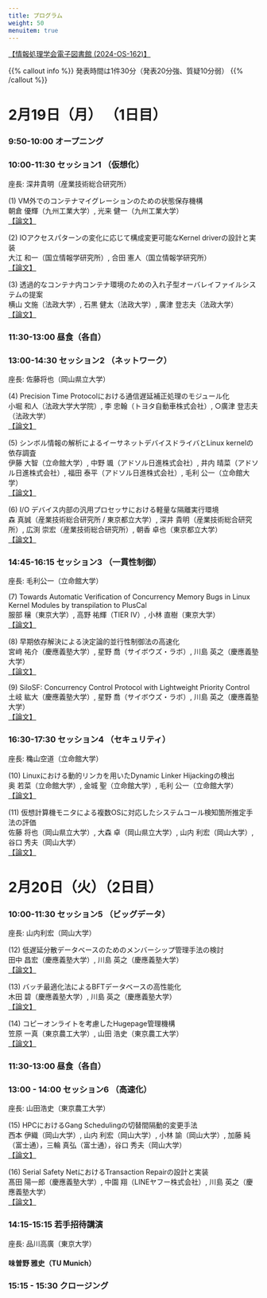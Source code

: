 ```yaml
---
title: プログラム
weight: 50
menuitem: true
---
```

[【情報処理学会電子図書館 (2024-OS-162)】](https://ipsj.ixsq.nii.ac.jp/ej/index.php?action=pages_view_main&active_action=repository_view_main_item_snippet&index_id=11510&pn=1&count=20&order=7&lang=japanese&page_id=13&block_id=8)

{{% callout info %}}
発表時間は1件30分（発表20分強、質疑10分弱）
{{% /callout %}}

# 2月19日（月） （1日目）

### 9:50-10:00 オープニング

### 10:00-11:30 セッション1 （仮想化）
座長: 深井貴明（産業技術総合研究所）

(1) VM外でのコンテナマイグレーションのための状態保存機構<br>
    朝倉 優輝（九州工業大学）, 光来 健一（九州工業大学）<br>
    [【論文】](http://id.nii.ac.jp/1001/00232260/)

(2) IOアクセスパターンの変化に応じて構成変更可能なKernel driverの設計と実装<br>
    大江 和一（国立情報学研究所）, 合田 憲人（国立情報学研究所）<br>
    [【論文】](http://id.nii.ac.jp/1001/00232261/)

(3) 透過的なコンテナ内コンテナ環境のための入れ子型オーバレイファイルシステムの提案<br>
    横山 文施（法政大学）, 石黒 健太（法政大学）, 廣津 登志夫（法政大学）<br>
    [【論文】](http://id.nii.ac.jp/1001/00232262/)

### 11:30-13:00 昼食（各自）

### 13:00-14:30 セッション2 （ネットワーク）
座長: 佐藤将也（岡山県立大学）

(4) Precision Time Protocolにおける通信遅延補正処理のモジュール化<br>
    小堀 和人（法政大学大学院）, 李 忠翰（トヨタ自動車株式会社）, ○廣津 登志夫（法政大学）<br>
    [【論文】](http://id.nii.ac.jp/1001/00232263/)

(5) シンボル情報の解析によるイーサネットデバイスドライバとLinux kernelの依存調査<br>
    伊藤 大智（立命館大学）, 中野 颯（アドソル日進株式会社）, 井内 晴菜（アドソル日進株式会社）, 福田 泰平（アドソル日進株式会社）, 毛利 公一（立命館大学）<br>
    [【論文】](http://id.nii.ac.jp/1001/00232264/)

(6) I/O デバイス内部の汎用プロセッサにおける軽量な隔離実行環境<br>
    森 真誠（産業技術総合研究所 / 東京都立大学）, 深井 貴明（産業技術総合研究所）, 広渕 崇宏（産業技術総合研究所）, 朝香 卓也（東京都立大学）<br>
    [【論文】](http://id.nii.ac.jp/1001/00232265/)

### 14:45-16:15 セッション3 （一貫性制御）
座長: 毛利公一（立命館大学）

(7) Towards Automatic Verification of Concurrency Memory Bugs in Linux Kernel Modules by transpilation to PlusCal<br>
服部 穣（東京大学）, 高野 祐輝（TIER IV）, 小林 直樹（東京大学）<br>
    [【論文】](https://ipsj.ixsq.nii.ac.jp/ej/?action=repository_uri&item_id=232376)

(8) 早期依存解決による決定論的並行性制御法の高速化<br>
宮﨑 祐介（慶應義塾大学）, 星野 喬（サイボウズ・ラボ）, 川島 英之（慶應義塾大学）<br>
    [【論文】](http://id.nii.ac.jp/1001/00232266/)

(9) SiloSF: Concurrency Control Protocol with Lightweight Priority Control<br>
土岐 紘大（慶應義塾大学）, 星野 喬（サイボウズ・ラボ）, 川島 英之（慶應義塾大学）<br>
    [【論文】](https://ipsj.ixsq.nii.ac.jp/ej/?action=repository_uri&item_id=232378)

### 16:30-17:30 セッション4 （セキュリティ）
座長: 穐山空道（立命館大学）

(10) Linuxにおける動的リンカを用いたDynamic Linker Hijackingの検出<br>
奥 若菜（立命館大学）, 金城 聖（立命館大学）, 毛利 公一（立命館大学）<br>
    [【論文】](https://ipsj.ixsq.nii.ac.jp/ej/?action=repository_uri&item_id=232379)

(11) 仮想計算機モニタによる複数OSに対応したシステムコール検知箇所推定手法の評価<br>
佐藤 将也（岡山県立大学）, 大森 卓（岡山県立大学）, 山内 利宏（岡山大学）, 谷口 秀夫（岡山大学）<br>
    [【論文】](http://id.nii.ac.jp/1001/00232267/)


# 2月20日（火）（2日目）

### 10:00-11:30 セッション5 （ビッグデータ）
座長: 山内利宏（岡山大学）

(12) 低遅延分散データベースのためのメンバーシップ管理手法の検討<br>
田中 昌宏（慶應義塾大学）, 川島 英之（慶應義塾大学）<br>
    [【論文】](http://id.nii.ac.jp/1001/00232268/)

(13) バッチ最適化法によるBFTデータベースの高性能化<br>
木田 碧（慶應義塾大学）, 川島 英之（慶應義塾大学）<br>
    [【論文】](https://ipsj.ixsq.nii.ac.jp/ej/?action=repository_uri&item_id=232382)

(14) コピーオンライトを考慮したHugepage管理機構<br>
笠原 一真（東京農工大学）, 山田 浩史（東京農工大学）<br>
    [【論文】](http://id.nii.ac.jp/1001/00232269/)

### 11:30-13:00 昼食（各自）

### 13:00 - 14:00 セッション6 （高速化）
座長: 山田浩史（東京農工大学）

(15) HPCにおけるGang Schedulingの切替間隔動的変更手法<br>
西本 伊織（岡山大学）, 山内 利宏（岡山大学）, 小林 諭（岡山大学）, 加藤 純（富士通），三輪 真弘（富士通），谷口 秀夫（岡山大学）<br>
    [【論文】](http://id.nii.ac.jp/1001/00232270/)

(16) Serial Safety NetにおけるTransaction Repairの設計と実装<br>
髙田 陽一郎（慶應義塾大学）, 中園 翔（LINEヤフー株式会社）, 川島 英之（慶應義塾大学）<br>
    [【論文】](http://id.nii.ac.jp/1001/00232271/)

### 14:15-15:15 若手招待講演
座長: 品川高廣（東京大学）

#### 味曽野 雅史（TU Munich）

### 15:15 - 15:30 クロージング
